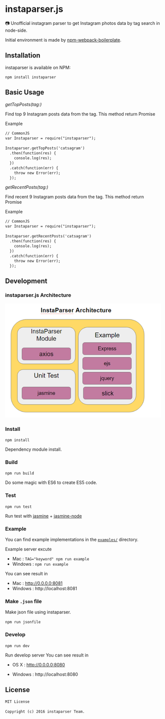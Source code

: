 # instaparser.js
:camera: Unofficial instagram parser to get Instagram photos data by tag search in node-side.

Initial environment is made by [npm-webpack-boilerplate](https://github.com/JeffGuKang/npm-webpack-boilerplate).

## Installation

instaparser is available on NPM:

```
npm install instaparser
```

## Basic Usage
*getTopPosts(tag:<String>)*

Find top 9 Instagram posts data from the tag.
This method return Promise

Example
```
// CommonJS
var Instaparser = require("instaparser");

Instaparser.getTopPosts('catsagram')
  .then(function(res) {
    console.log(res);
  })
  .catch(function(err) {
    throw new Error(err);
  });
```

*getRecentPosts(tag:<String>)*

Find recent 9 Instagram posts data from the tag.
This method return Promise

Example
```
// CommonJS
var Instaparser = require("instaparser");

Instaparser.getRecentPosts('catsagram')
  .then(function(res) {
    console.log(res);
  })
  .catch(function(err) {
    throw new Error(err);
  });
```


## Development

### instaparser.js Architecture
![instaparser.js Architecture](/images/architecture.PNG)

### Install
`npm install`

Dependency module install.

### Build
`npm run build`

Do some magic with ES6 to create ES5 code.

### Test
`npm run test`

Run test with [jasmine](http://jasmine.github.io/2.5/introduction.html) + [jasmine-node](https://github.com/mhevery/jasmine-node)

### Example
You can find example implementations in the [`examples/`](examples/) directory.

Example server excute
*  Mac : `TAG="keyword" npm run example`
*  Windows : `npm run example`

You can see result in
*  Mac : http://0.0.0.0:8081
*  Windows : http://localhost:8081

### Make `.json` file

Make json file using instaparser.

`npm run jsonfile`


### Develop
`npm run dev`

Run develop server
You can see result in

* OS X : http://0.0.0.0:8080

* Windows : http://localhost:8080


## License
```
MIT License

Copyright (c) 2016 instaparser Team.
```
